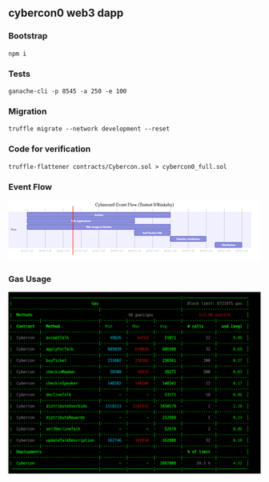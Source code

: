 ## cybercon0 web3 dapp

### Bootstrap
```
npm i
```

### Tests
```
ganache-cli -p 8545 -a 250 -e 100
```

### Migration
```
truffle migrate --network development --reset
```

### Code for verification
```
truffle-flattener contracts/Cybercon.sol > cybercon0_full.sol
```

### Event Flow 
![eventflow](docs/eventflow.png)

### Gas Usage 
![gas_usage](docs/gas_usage.png)
